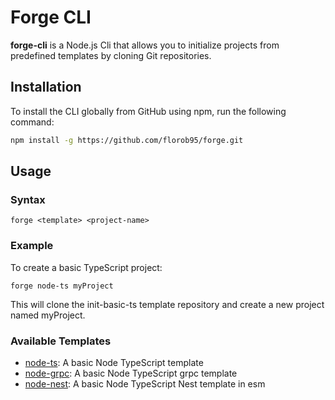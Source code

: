 # Forge CLI

**forge-cli** is a Node.js Cli that allows you to initialize projects from predefined templates by cloning Git repositories.

## Installation

To install the CLI globally from GitHub using npm, run the following command:

```bash
npm install -g https://github.com/florob95/forge.git
```

## Usage

### Syntax

`forge <template> <project-name>`

### Example

To create a basic TypeScript project:

`forge node-ts myProject`

This will clone the init-basic-ts template repository and create a new project named myProject.

### Available Templates

- [node-ts](https://github.com/florob95/node-ts-starter-kit.git): A basic Node TypeScript template 
- [node-grpc](https://github.com/florob95/node-grpc-starter-kit.git): A basic Node TypeScript grpc template
- [node-nest](https://github.com/florob95/node-nest-starter-kit.git): A basic Node TypeScript Nest template in esm
